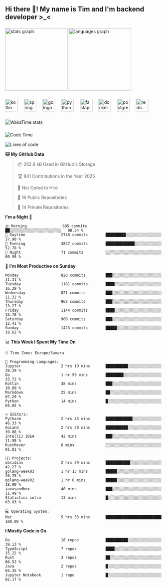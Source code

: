 <h2 align="left">Hi there 👋! My name is Tim and I'm backend developer >_<</h2>

###

<div align="left">
  <img src="https://github-readme-stats-qilm.vercel.app/api?username=intezya&hide_title=false&hide_rank=false&show_icons=true&include_all_commits=true&count_private=true&disable_animations=false&theme=omni&locale=en&hide_border=true&order=1&show=prs_merged&hide=issues" height="200" alt="stats graph"  />
  <img src="https://github-readme-stats-qilm.vercel.app/api/top-langs?username=intezya&locale=en&hide_title=false&layout=donut&langs_count=5&theme=omni&hide_border=true&order=2&exclude_repo=github-readme-stats&hide=mako" height="200" alt="languages graph"  />
</div>

###

<div align="left">
  <img src="https://img.shields.io/badge/Kotlin-7F52FF?logo=kotlin&logoColor=white&style=for-the-badge" height="40" alt="kotlin logo"  />
  <img width="12" />
  <img src="https://img.shields.io/badge/Spring-6DB33F?logo=spring&logoColor=black&style=for-the-badge" height="40" alt="spring logo"  />
  <img width="12" />
  <img src="https://img.shields.io/badge/Go-00ADD8?logo=go&logoColor=white&style=for-the-badge" height="40" alt="go logo"  />
  <img width="12" />
  <img src="https://img.shields.io/badge/Python-3776AB?logo=python&logoColor=white&style=for-the-badge" height="40" alt="python logo"  />
  <img width="12" />
  <img src="https://img.shields.io/badge/FastAPI-009688?logo=fastapi&logoColor=white&style=for-the-badge" height="40" alt="fastapi logo"  />
  <img width="12" />
  <img src="https://img.shields.io/badge/Docker-2496ED?logo=docker&logoColor=white&style=for-the-badge" height="40" alt="docker logo"  />
  <img width="12" />
  <img src="https://img.shields.io/badge/PostgreSQL-4169E1?logo=postgresql&logoColor=white&style=for-the-badge" height="40" alt="postgresql logo"  />
  <img width="12" />
  <img src="https://img.shields.io/badge/Redis-DC382D?logo=redis&logoColor=white&style=for-the-badge" height="40" alt="redis logo"  />
</div>

###

<picture>
	<source
		srcset="https://github-readme-stats-qilm.vercel.app/api/wakatime?username=intezya&theme=omni&layout=compact&hide_border=true"
		media="(prefers-color-scheme: dark)%2C (prefers-color-scheme: no-preference)"
	/>
	<img alt="WakaTime stats" src="https://github-readme-stats-qilm.vercel.app/api/wakatime?username=intezya&theme=omni&layout=compact&hide_border=true&"/>
</picture>

###

<!--START_SECTION:waka-->
![Code Time](http://img.shields.io/badge/Code%20Time-955%20hrs%2041%20mins-blue)

![Lines of code](https://img.shields.io/badge/From%20Hello%20World%20I%27ve%20Written-1.7%20million%20lines%20of%20code-blue)

**🐱 My GitHub Data** 

> 📦 252.6 kB Used in GitHub's Storage 
 > 
> 🏆 841 Contributions in the Year 2025
 > 
> 🚫 Not Opted to Hire
 > 
> 📜 16 Public Repositories 
 > 
> 🔑 14 Private Repositories 
 > 
**I'm a Night 🦉** 

```text
🌞 Morning                605 commits         ██░░░░░░░░░░░░░░░░░░░░░░░   08.34 % 
🌆 Daytime                2748 commits        █████████░░░░░░░░░░░░░░░░   37.90 % 
🌃 Evening                3827 commits        █████████████░░░░░░░░░░░░   52.78 % 
🌙 Night                  71 commits          ░░░░░░░░░░░░░░░░░░░░░░░░░   00.98 % 
```
📅 **I'm Most Productive on Sunday** 

```text
Monday                   820 commits         ███░░░░░░░░░░░░░░░░░░░░░░   11.31 % 
Tuesday                  1181 commits        ████░░░░░░░░░░░░░░░░░░░░░   16.29 % 
Wednesday                821 commits         ███░░░░░░░░░░░░░░░░░░░░░░   11.32 % 
Thursday                 962 commits         ███░░░░░░░░░░░░░░░░░░░░░░   13.27 % 
Friday                   1144 commits        ████░░░░░░░░░░░░░░░░░░░░░   15.78 % 
Saturday                 900 commits         ███░░░░░░░░░░░░░░░░░░░░░░   12.41 % 
Sunday                   1423 commits        █████░░░░░░░░░░░░░░░░░░░░   19.62 % 
```


📊 **This Week I Spent My Time On** 

```text
🕑︎ Time Zone: Europe/Samara

💬 Programming Languages: 
Jupyter                  2 hrs 19 mins       ██████████░░░░░░░░░░░░░░░   39.39 % 
Go                       1 hr 59 mins        ████████░░░░░░░░░░░░░░░░░   33.72 % 
Kotlin                   38 mins             ███░░░░░░░░░░░░░░░░░░░░░░   10.89 % 
Markdown                 25 mins             ██░░░░░░░░░░░░░░░░░░░░░░░   07.29 % 
Python                   14 mins             █░░░░░░░░░░░░░░░░░░░░░░░░   04.05 % 

🔥 Editors: 
PyCharm                  2 hrs 43 mins       ████████████░░░░░░░░░░░░░   46.33 % 
GoLand                   2 hrs 20 mins       ██████████░░░░░░░░░░░░░░░   39.88 % 
IntelliJ IDEA            42 mins             ███░░░░░░░░░░░░░░░░░░░░░░   11.98 % 
RustRover                6 mins              ░░░░░░░░░░░░░░░░░░░░░░░░░   01.81 % 

🐱‍💻 Projects: 
obsidian                 2 hrs 29 mins       ███████████░░░░░░░░░░░░░░   42.27 % 
golang-week03            1 hr 13 mins        █████░░░░░░░░░░░░░░░░░░░░   20.75 % 
golang-week02            1 hr 6 mins         █████░░░░░░░░░░░░░░░░░░░░   18.90 % 
javasandbox              40 mins             ███░░░░░░░░░░░░░░░░░░░░░░   11.49 % 
Statistics intro         13 mins             █░░░░░░░░░░░░░░░░░░░░░░░░   03.83 % 

💻 Operating System: 
Mac                      5 hrs 53 mins       █████████████████████████   100.00 % 
```

**I Mostly Code in Go** 

```text
Go                       18 repos            ██████████░░░░░░░░░░░░░░░   39.13 % 
TypeScript               7 repos             ████░░░░░░░░░░░░░░░░░░░░░   15.22 % 
Rust                     3 repos             ██░░░░░░░░░░░░░░░░░░░░░░░   06.52 % 
Java                     2 repos             █░░░░░░░░░░░░░░░░░░░░░░░░   04.35 % 
Jupyter Notebook         1 repo              █░░░░░░░░░░░░░░░░░░░░░░░░   02.17 % 
```




<!--END_SECTION:waka-->
